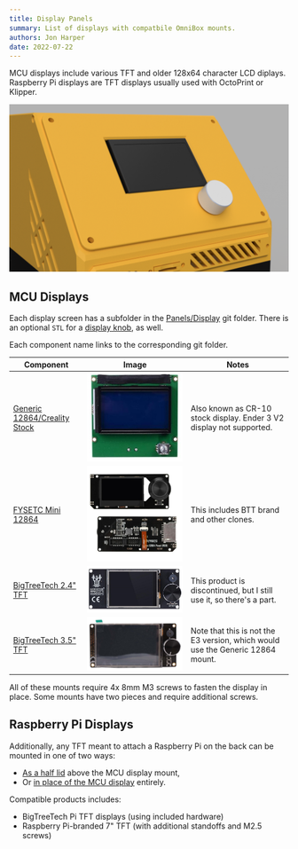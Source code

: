 ```yaml
---
title: Display Panels
summary: List of displays with compatbile OmniBox mounts.
authors: Jon Harper
date: 2022-07-22
---
```


MCU displays include various TFT and older 128x64 character LCD diplays. Raspberry Pi displays are TFT displays usually used with OctoPrint or Klipper.

![close-up of a stock display](img/examples/display.png)

## MCU Displays

Each display screen has a subfolder in the [Panels/Display][11] git folder. There is an optional `STL` for a [display knob][10], as well.

Each component name links to the corresponding git folder.

| Component            | Image | Notes |
|----------------------|--------|-------|
| [Generic 12864/Creality Stock][9] | ![img](img/parts/classic_12864.jpg) | Also known as CR-10 stock display. Ender 3 V2 display not supported. |
| [FYSETC Mini 12864][8] | ![img](img/parts/mini12864.jpg)  | This includes BTT brand and other clones. |
| [BigTreeTech 2.4" TFT][7] | ![img](img/parts/btt_tft_2.4.jpg)  | This product is discontinued, but I still use it, so there's a part. |
| [BigTreeTech 3.5" TFT][6] | ![img](img/parts/btt_tft_3.5.jpg)  | Note that this is not the E3 version, which would use the Generic 12864 mount. |

All of these mounts require 4x 8mm M3 screws to fasten the display in place. Some mounts have two pieces and require additional screws.

## Raspberry Pi Displays

Additionally, any TFT meant to attach a Raspberry Pi on the back can be mounted in one of two ways:

- [As a half lid][12] above the MCU display mount,
- Or [in place of the MCU display][13] entirely.

Compatible products includes:

- BigTreeTech Pi TFT displays (using included hardware)
- Raspberry Pi-branded 7" TFT (with additional standoffs and M2.5 screws)

[6]:  https://github.com/jon-harper/OmniBox/tree/main/Panels/Display/BTT%203.5%20TFT
[7]:  https://github.com/jon-harper/OmniBox/tree/main/Panels/Display/BTT%202.4%20TFT
[8]:  https://github.com/jon-harper/OmniBox/tree/main/Panels/Display/Mini%2012864
[9]:  https://github.com/jon-harper/OmniBox/tree/main/Panels/Display/Generic%2012864
[10]: https://github.com/jon-harper/OmniBox/blob/main/Panels/Display/Display%20Knob.stl
[11]: https://github.com/jon-harper/OmniBox/tree/main/Panels/Display
[12]: https://github.com/jon-harper/OmniBox/tree/main/Panels/Lid/Pi%20TFT/
[13]: https://github.com/jon-harper/OmniBox/tree/main/Panels/Display/Raspberry%20Pi%20TFT
